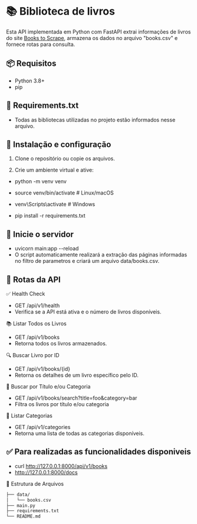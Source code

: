 # 📚 Biblioteca de livros

Esta API implementada em Python com FastAPI extrai informações de livros do site [Books to Scrape](https://books.toscrape.com/), armazena os dados no arquivo "books.csv" e fornece rotas para consulta.

## 📦 Requisitos

- Python 3.8+
- pip

## 📄 Requirements.txt
- Todas as bibliotecas utilizadas no projeto estão informados nesse arquivo.

## 🔧 Instalação e configuração

1. Clone o repositório ou copie os arquivos.

2. Crie um ambiente virtual e ative:

- python -m venv venv
- source venv/bin/activate  # Linux/macOS
- venv\Scripts\activate     # Windows

- pip install -r requirements.txt

## 🔧 Inicie o servidor
- uvicorn main:app --reload
- O script automaticamente realizará a extração das páginas informadas no filtro de parametros e criará um arquivo data/books.csv.


## 🚀 Rotas da API

✅ Health Check
- GET /api/v1/health
- Verifica se a API está ativa e o número de livros disponíveis.


📚 Listar Todos os Livros
- GET /api/v1/books
- Retorna todos os livros armazenados.


🔍 Buscar Livro por ID
- GET /api/v1/books/{id}
- Retorna os detalhes de um livro específico pelo ID.


🔎 Buscar por Título e/ou Categoria
- GET /api/v1/books/search?title=foo&category=bar
- Filtra os livros por título e/ou categoria


📂 Listar Categorias
- GET /api/v1/categories
- Retorna uma lista de todas as categorias disponíveis.

## ✅ Para realizadas as funcionalidades disponiveis
- curl http://127.0.0.1:8000/api/v1/books
- http://127.0.0.1:8000/docs


📁 Estrutura de Arquivos
```bash
├── data/
│   └── books.csv
├── main.py
├── requirements.txt
└── README.md